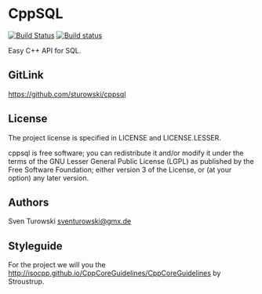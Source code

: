 # CppSQL
[![Build Status](https://travis-ci.org/sturowski/cppsql.svg?branch=master)](https://travis-ci.org/sturowski/cppsql) [![Build status](https://ci.appveyor.com/api/projects/status/pms62g50hug5kalv/branch/master?svg=true)](https://ci.appveyor.com/project/sturowski/cppsql/branch/master)

Easy C++ API for SQL.

## GitLink
https://github.com/sturowski/cppsql

## License
The project license is specified in LICENSE and LICENSE.LESSER.

cppsql is free software; you can redistribute it and/or modify it under
the terms of the GNU Lesser General Public License (LGPL) as published
by the Free Software Foundation; either version 3 of the License, or
(at your option) any later version.

## Authors
Sven Turowski <sventurowski@gmx.de>

## Styleguide
For the project we will you the http://isocpp.github.io/CppCoreGuidelines/CppCoreGuidelines by Stroustrup.
